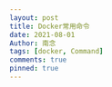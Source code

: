 ```yaml
---
layout: post
title: Docker常用命令
date: 2021-08-01
Author: 南念
tags: [docker, Command]
comments: true
pinned: true
---
```

